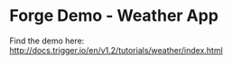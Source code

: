 # Forge Demo - Weather App

Find the demo here: http://docs.trigger.io/en/v1.2/tutorials/weather/index.html
